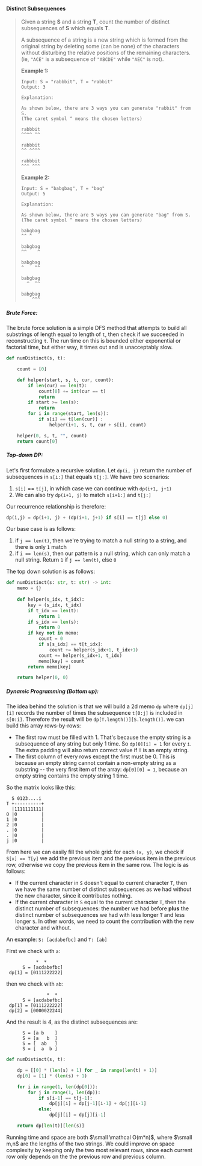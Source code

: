 #### Distinct Subsequences

> Given a string **S** and a string **T**, count the number of distinct subsequences of **S** which equals **T**.
>
> A subsequence of a string is a new string which is formed from the original string by deleting some \(can be none\) of the characters without disturbing the relative positions of the remaining characters. \(ie, `"ACE"` is a subsequence of `"ABCDE"` while `"AEC"` is not\).
>
> **Example 1:**
>
> ```
> Input: S = "rabbbit", T = "rabbit"
> Output: 3
>
> Explanation:
>
> As shown below, there are 3 ways you can generate "rabbit" from S.
> (The caret symbol ^ means the chosen letters)
>
> rabbbit
> ^^^^ ^^
>
> rabbbit
> ^^ ^^^^
>
> rabbbit
> ^^^ ^^^
> ```
>
> **Example 2:**
>
> ```
> Input: S = "babgbag", T = "bag"
> Output: 5
>
> Explanation:
>
> As shown below, there are 5 ways you can generate "bag" from S.
> (The caret symbol ^ means the chosen letters)
>
> babgbag
> ^^ ^
>
> babgbag
> ^^    ^
>
> babgbag
> ^    ^^
>
> babgbag
>   ^  ^^
>
> babgbag
>     ^^^
> ```

##### Brute Force:

The brute force solution is a simple DFS method that attempts to build all substrings of length equal to length of `t`, then check if we succeeded in reconstructing `t`. The run time on this is bounded either exponential or factorial time, but either way, it times out and is unacceptably slow.

```py
def numDistinct(s, t):

    count = [0]

    def helper(start, s, t, cur, count):            
        if len(cur) == len(t):
            count[0] += int(cur == t)
            return
        if start >= len(s):
            return
        for i in range(start, len(s)):
            if s[i] == t[len(cur)] :
                helper(i+1, s, t, cur + s[i], count)

    helper(0, s, t, "", count)
    return count[0]
```
##### Top-down DP:

Let's first formulate a recursive solution. Let `dp(i, j)` return the number of subsequences in `s[i:]` that equals `t[j:]`. We have two scenarios:
1. `s[i]` == `t[j]`, in which case we can continue with `dp(i+1, j+1)`
2. We can also try `dp(i+1, j)` to match `s[i+1:]` and `t[j:]`

Our recurrence relationship is therefore:
```py
dp(i,j) = dp(i+1, j) + (dp(i+1, j+1) if s[i] == t[j] else 0)
```

Our base case is as follows:
1. if `j == len(t)`, then we're trying to match a null string to a string, and there is only `1` match
2. if `i == len(s)`, then our pattern is a null string, which can only match a null string. Return `1` if `j == len(t)`, else `0`

The top down solution is as follows:

```py
def numDistinct(s: str, t: str) -> int:
    memo = {}
    
    def helper(s_idx, t_idx):
        key = (s_idx, t_idx)
        if t_idx == len(t):
            return 1
        if s_idx == len(s):
            return 0
        if key not in memo:
            count = 0
            if s[s_idx] == t[t_idx]:
                count += helper(s_idx+1, t_idx+1)
            count += helper(s_idx+1, t_idx)
            memo[key] = count
        return memo[key]

    return helper(0, 0)
```

##### Dynamic Programming (Bottom up):

The idea behind the solution is that we will build a 2d memo `dp` where `dp[j][i]` records the number of times the subsequence `t[0:j]` is included in `s[0:i]`.  Therefore the result will be `dp[T.length()][S.length()]`. we can build this array rows-by-rows:

* The first row must be filled with 1. That's because the empty string is a subsequence of any string but only 1 time. So 
  `dp[0][i] = 1` for every `i`. The extra padding will also return correct value if `T` is an empty string.
* The first column of every rows except the first must be 0. This is because an empty string cannot contain a non-empty string as a substring -- the very first item of the array: `dp[0][0] = 1`, because an empty string contains the empty string 1 time.

So the matrix looks like this:

```
  S 0123....i
T +----------+
  |1111111111|
0 |0         |
1 |0         |
2 |0         |
. |0         |
. |0         |
j |0         |
```

From here we can easily fill the whole grid: for each `(x, y)`, we check if `S[x] == T[y]` we add the previous item and the previous item in the previous row, otherwise we copy the previous item in the same row. The logic is as follows:

* If the current character in `S` doesn't equal to current character `T`, then we have the same number of distinct subsequences as we had without the new character, since it contributes nothing.
* If the current character in `S` equal to the current character `T`, then the distinct number of subsequences: the number we had before **plus** the distinct number of subsequences we had with less longer `T` and less longer `S`. In other words, we need to count the contribution with the new character and without.

An example: `S: [acdabefbc]` and `T: [ab]`

First we check with `a`:

```
           *  *
      S = [acdabefbc]
 dp[1] = [0111222222]
```

then we check with `ab`:

```
               *  * 
      S = [acdabefbc]
 dp[1] = [0111222222]
 dp[2] = [0000022244]
```

And the result is 4, as the distinct subsequences are:

```
      S = [a b    ]
      S = [a   b  ]
      S = [  ab   ]
      S = [  a  b ]
```

```py
def numDistinct(s, t):

    dp = [[0] * (len(s) + 1) for _ in range(len(t) + 1)]
    dp[0] = [1] * (len(s) + 1)

    for i in range(1, len(dp[0])):        
        for j in range(1, len(dp)):
            if s[i-1] == t[j-1]:
                dp[j][i] = dp[j-1][i-1] + dp[j][i-1]
            else:
                dp[j][i] = dp[j][i-1]

    return dp[len(t)][len(s)]
```


Running time and space are both $\small \mathcal O(m*n)$, where $\small m,n$ are the lengths of the two strings. We could improve on space complexity by keeping only the two most relevant rows, since each current row only depends on the the previous row and previous column. 

